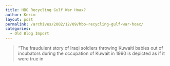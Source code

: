 ```yaml
---
title: HBO Recycling Gulf War Hoax?
author: Kerim
layout: post
permalink: /archives/2002/12/09/hbo-recycling-gulf-war-hoax/
categories:
  - Old Blog Import
---
```


>   &#8220;The fraudulent story of Iraqi soldiers throwing Kuwaiti babies out of incubators during the occupation of Kuwait in 1990 is depicted as if it were true in  
>   

>   
>  
